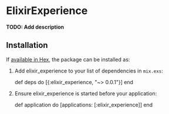 # ElixirExperience

**TODO: Add description**

## Installation

If [available in Hex](https://hex.pm/docs/publish), the package can be installed as:

  1. Add elixir_experience to your list of dependencies in `mix.exs`:

        def deps do
          [{:elixir_experience, "~> 0.0.1"}]
        end

  2. Ensure elixir_experience is started before your application:

        def application do
          [applications: [:elixir_experience]]
        end
